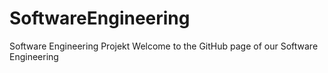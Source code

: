 # SoftwareEngineering
Software Engineering Projekt
Welcome to the GitHub page of our Software Engineering
